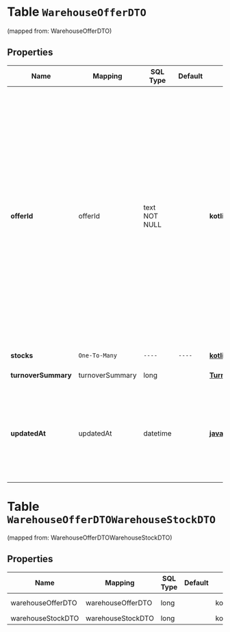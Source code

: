 
# Table `WarehouseOfferDTO`
(mapped from: WarehouseOfferDTO)

## Properties
Name | Mapping | SQL Type | Default | Type | Description | Notes
---- | ------- | -------- | ------- | ---- | ----------- | -----
**offerId** | offerId | text NOT NULL |  | **kotlin.String** | Ваш SKU — идентификатор товара в вашей системе.  Разрешена любая последовательность длиной до 255 знаков.  Правила использования SKU:  * У каждого товара SKU должен быть свой.  * SKU товара нельзя менять — можно только удалить товар и добавить заново с новым SKU.  * Уже заданный SKU нельзя освободить и использовать заново для другого товара. Каждый товар должен получать новый идентификатор, до того никогда не использовавшийся в вашем каталоге.  [Что такое SKU и как его назначать](https://yandex.ru/support/marketplace/assortment/add/index.html#fields)  | 
**stocks** | `One-To-Many` | `----` | `----`  | [**kotlin.Array&lt;WarehouseStockDTO&gt;**](WarehouseStockDTO.md) | Информация об остатках. | 
**turnoverSummary** | turnoverSummary | long |  | [**TurnoverDTO**](TurnoverDTO.md) |  |  [optional] [foreignkey]
**updatedAt** | updatedAt | datetime |  | [**java.time.LocalDateTime**](java.time.LocalDateTime.md) | Дата и время последнего обновления информации об остатках.  Формат даты и времени: ISO 8601 со смещением относительно UTC. Например, &#x60;2023-11-21T00:42:42+03:00&#x60;.  |  [optional]



# **Table `WarehouseOfferDTOWarehouseStockDTO`**
(mapped from: WarehouseOfferDTOWarehouseStockDTO)

## Properties
Name | Mapping | SQL Type | Default | Type | Description | Notes
---- | ------- | -------- | ------- | ---- | ----------- | -----
warehouseOfferDTO | warehouseOfferDTO | long | | kotlin.Long | Primary Key | *one*
warehouseStockDTO | warehouseStockDTO | long | | kotlin.Long | Foreign Key | *many*





